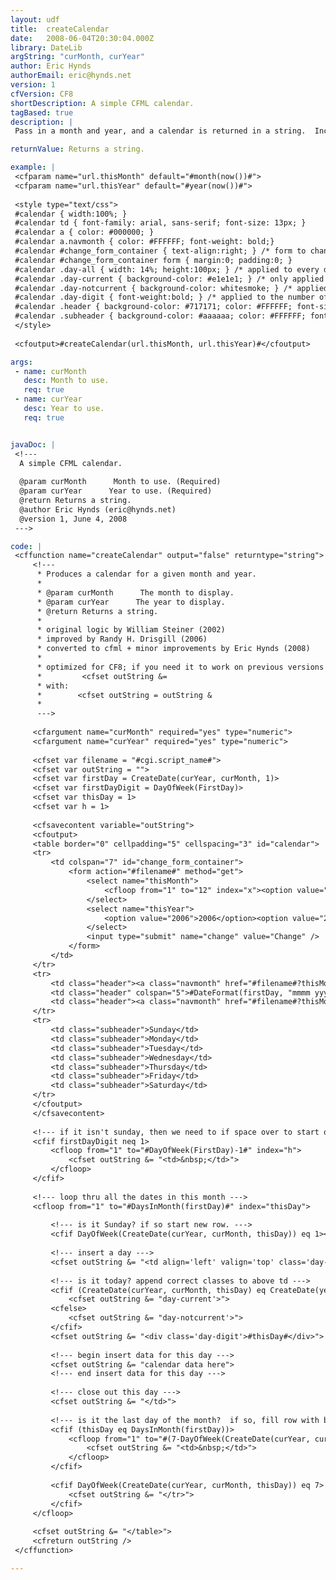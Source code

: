 ```yaml
---
layout: udf
title:  createCalendar
date:   2008-06-04T20:30:04.000Z
library: DateLib
argString: "curMonth, curYear"
author: Eric Hynds
authorEmail: eric@hynds.net
version: 1
cfVersion: CF8
shortDescription: A simple CFML calendar.
tagBased: true
description: |
 Pass in a month and year, and a calendar is returned in a string.  Includes previous/next links to move from month to month, and a simple form with month and year drop downs to change both at once.

returnValue: Returns a string.

example: |
 <cfparam name="url.thisMonth" default="#month(now())#">
 <cfparam name="url.thisYear" default="#year(now())#">
 
 <style type="text/css">
 #calendar { width:100%; }
 #calendar td { font-family: arial, sans-serif; font-size: 13px; }
 #calendar a { color: #000000; }
 #calendar a.navmonth { color: #FFFFFF; font-weight: bold;}
 #calendar #change_form_container { text-align:right; } /* form to change month/year */
 #calendar #change_form_container form { margin:0; padding:0; }
 #calendar .day-all { width: 14%; height:100px; } /* applied to every day */
 #calendar .day-current { background-color: #e1e1e1; } /* only applied to current day */
 #calendar .day-notcurrent { background-color: whitesmoke; } /* applied to all days except current */
 #calendar .day-digit { font-weight:bold; } /* applied to the number of the day for each day */
 #calendar .header { background-color: #717171; color: #FFFFFF; font-size: .95 em; font-weight: bold; text-align: center; } /* prev/next links; current month and year */
 #calendar .subheader { background-color: #aaaaaa; color: #FFFFFF; font-weight: bold; text-align: center; } /* monday - friday */
 </style>
 
 <cfoutput>#createCalendar(url.thisMonth, url.thisYear)#</cfoutput>

args:
 - name: curMonth
   desc: Month to use.
   req: true
 - name: curYear
   desc: Year to use.
   req: true


javaDoc: |
 <!---
  A simple CFML calendar.
  
  @param curMonth      Month to use. (Required)
  @param curYear      Year to use. (Required)
  @return Returns a string. 
  @author Eric Hynds (eric@hynds.net) 
  @version 1, June 4, 2008 
 --->

code: |
 <cffunction name="createCalendar" output="false" returntype="string">
     <!---
      * Produces a calendar for a given month and year.
      * 
      * @param curMonth      The month to display. 
      * @param curYear      The year to display. 
      * @return Returns a string. 
      *
      * original logic by William Steiner (2002)
      * improved by Randy H. Drisgill (2006)
      * converted to cfml + minor improvements by Eric Hynds (2008)
      *
      * optimized for CF8; if you need it to work on previous versions replace all instances of:
      *         <cfset outString &=
      * with:
      *        <cfset outString = outString &
      *
      --->
 
     <cfargument name="curMonth" required="yes" type="numeric">
     <cfargument name="curYear" required="yes" type="numeric">
     
     <cfset var filename = "#cgi.script_name#">
     <cfset var outString = "">
     <cfset var firstDay = CreateDate(curYear, curMonth, 1)>
     <cfset var firstDayDigit = DayOfWeek(FirstDay)>
     <cfset var thisDay = 1>
     <cfset var h = 1>
     
     <cfsavecontent variable="outString">
     <cfoutput>
     <table border="0" cellpadding="5" cellspacing="3" id="calendar">
     <tr>
         <td colspan="7" id="change_form_container">
             <form action="#filename#" method="get">
                 <select name="thisMonth">
                     <cfloop from="1" to="12" index="x"><option value="#x#"<cfif arguments.curMonth eq x> selected="selected"</cfif>>#monthasstring(x)#</option></cfloop>
                 </select>        
                 <select name="thisYear">
                     <option value="2006">2006</option><option value="2007">2007</option><option value="2008" selected="selected">2008</option><option value="2009">2009</option>
                 </select>
                 <input type="submit" name="change" value="Change" />
             </form>        
         </td>
     </tr>
     <tr>
         <td class="header"><a class="navmonth" href="#filename#?thisMonth=#month(dateadd("M",-1,firstDay))#&thisYear=#year(dateadd("Y",-1,firstDay))#">&laquo; Prev</a></td>
         <td class="header" colspan="5">#DateFormat(firstDay, "mmmm yyyy")#</td>
         <td class="header"><a class="navmonth" href="#filename#?thisMonth=#month(dateadd("M",1,firstDay))#&thisYear=#year(dateadd("M",1,firstDay))#">Next &raquo;</a></td>
     </tr>
     <tr>
         <td class="subheader">Sunday</td>
         <td class="subheader">Monday</td>
         <td class="subheader">Tuesday</td>
         <td class="subheader">Wednesday</td>
         <td class="subheader">Thursday</td>
         <td class="subheader">Friday</td>
         <td class="subheader">Saturday</td>
     </tr>    
     </cfoutput>
     </cfsavecontent>
     
     <!--- if it isn't sunday, then we need to if space over to start on the corrent day of week --->
     <cfif firstDayDigit neq 1>
         <cfloop from="1" to="#DayOfWeek(FirstDay)-1#" index="h">
             <cfset outString &= "<td>&nbsp;</td>">
         </cfloop>
     </cfif>
     
     <!--- loop thru all the dates in this month --->
     <cfloop from="1" to="#DaysInMonth(firstDay)#" index="thisDay">
     
         <!--- is it Sunday? if so start new row. --->
         <cfif DayOfWeek(CreateDate(curYear, curMonth, thisDay)) eq 1><cfset outString &= "<tr>"></cfif>
         
         <!--- insert a day --->
         <cfset outString &= "<td align='left' valign='top' class='day-all ">
         
         <!--- is it today? append correct classes to above td --->
         <cfif (CreateDate(curYear, curMonth, thisDay) eq CreateDate(year(now()),month(now()),day(now())))>
             <cfset outString &= "day-current'>">
         <cfelse>
             <cfset outString &= "day-notcurrent'>">
         </cfif>
         <cfset outString &= "<div class='day-digit'>#thisDay#</div>">
         
         <!--- begin insert data for this day --->
         <cfset outString &= "calendar data here">
         <!--- end insert data for this day --->
         
         <!--- close out this day --->
         <cfset outString &= "</td>">
         
         <!--- is it the last day of the month?  if so, fill row with blanks. --->
         <cfif (thisDay eq DaysInMonth(firstDay))>
             <cfloop from="1" to="#(7-DayOfWeek(CreateDate(curYear, curMonth, thisDay)))#" index="h">
                 <cfset outString &= "<td>&nbsp;</td>">
             </cfloop>
         </cfif>
 
         <cfif DayOfWeek(CreateDate(curYear, curMonth, thisDay)) eq 7>
             <cfset outString &= "</tr>">
         </cfif>
     </cfloop>
     
     <cfset outString &= "</table>">
     <cfreturn outString />
 </cffunction>

---
```


